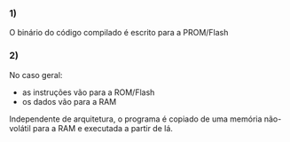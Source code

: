 
### 1)
O binário do código compilado é escrito para a PROM/Flash

### 2)
No caso geral:
* as instruções vão para a ROM/Flash
* os dados vão para a RAM

Independente de arquitetura, o programa é copiado de uma memória não-volátil
para a RAM e executada a partir de lá.
